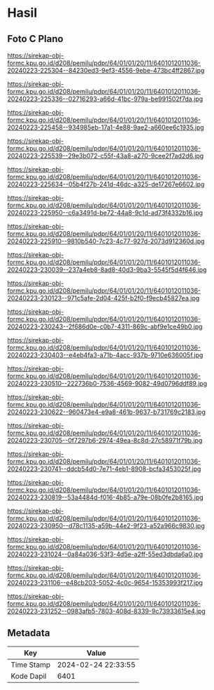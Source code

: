 # Hasil

## Foto C Plano

https://sirekap-obj-formc.kpu.go.id/d208/pemilu/pdpr/64/01/01/20/11/6401012011036-20240223-225304--84230ed3-9ef3-4556-9ebe-473bc4ff2867.jpg

https://sirekap-obj-formc.kpu.go.id/d208/pemilu/pdpr/64/01/01/20/11/6401012011036-20240223-225336--02716293-a66d-41bc-979a-be991502f7da.jpg

https://sirekap-obj-formc.kpu.go.id/d208/pemilu/pdpr/64/01/01/20/11/6401012011036-20240223-225458--934985eb-17a1-4e88-9ae2-a660ee6c1935.jpg

https://sirekap-obj-formc.kpu.go.id/d208/pemilu/pdpr/64/01/01/20/11/6401012011036-20240223-225539--29e3b072-c55f-43a8-a270-9cee2f7ad2d6.jpg

https://sirekap-obj-formc.kpu.go.id/d208/pemilu/pdpr/64/01/01/20/11/6401012011036-20240223-225634--05b4f27b-241d-46dc-a325-de17267e6602.jpg

https://sirekap-obj-formc.kpu.go.id/d208/pemilu/pdpr/64/01/01/20/11/6401012011036-20240223-225950--c6a3491d-be72-44a8-9c1d-ad73f4332b16.jpg

https://sirekap-obj-formc.kpu.go.id/d208/pemilu/pdpr/64/01/01/20/11/6401012011036-20240223-225910--9810b540-7c23-4c77-927d-2073d912360d.jpg

https://sirekap-obj-formc.kpu.go.id/d208/pemilu/pdpr/64/01/01/20/11/6401012011036-20240223-230039--237a4eb8-8ad8-40d3-9ba3-5545f5d4f646.jpg

https://sirekap-obj-formc.kpu.go.id/d208/pemilu/pdpr/64/01/01/20/11/6401012011036-20240223-230123--971c5afe-2d04-425f-b2f0-f9ecb45827ea.jpg

https://sirekap-obj-formc.kpu.go.id/d208/pemilu/pdpr/64/01/01/20/11/6401012011036-20240223-230243--2f686d0e-c0b7-4311-869c-abf9e1ce49b0.jpg

https://sirekap-obj-formc.kpu.go.id/d208/pemilu/pdpr/64/01/01/20/11/6401012011036-20240223-230403--e4eb4fa3-a71b-4acc-937b-9710e636005f.jpg

https://sirekap-obj-formc.kpu.go.id/d208/pemilu/pdpr/64/01/01/20/11/6401012011036-20240223-230510--222736b0-7536-4569-9082-49d0796ddf89.jpg

https://sirekap-obj-formc.kpu.go.id/d208/pemilu/pdpr/64/01/01/20/11/6401012011036-20240223-230622--960473e4-e9a8-461b-9637-b731769c2183.jpg

https://sirekap-obj-formc.kpu.go.id/d208/pemilu/pdpr/64/01/01/20/11/6401012011036-20240223-230705--0f7297b6-2974-49ea-8c8d-27c58971f79b.jpg

https://sirekap-obj-formc.kpu.go.id/d208/pemilu/pdpr/64/01/01/20/11/6401012011036-20240223-230741--ddcb54d0-7e71-4eb1-8908-bcfa3453025f.jpg

https://sirekap-obj-formc.kpu.go.id/d208/pemilu/pdpr/64/01/01/20/11/6401012011036-20240223-230819--53a4484d-f016-4b85-a79e-08b0fe2b8165.jpg

https://sirekap-obj-formc.kpu.go.id/d208/pemilu/pdpr/64/01/01/20/11/6401012011036-20240223-230950--d78c1135-a59b-44e2-9f23-a52a966c9830.jpg

https://sirekap-obj-formc.kpu.go.id/d208/pemilu/pdpr/64/01/01/20/11/6401012011036-20240223-231024--0a84a036-53f3-4d5e-a2ff-55ed3dbda6a0.jpg

https://sirekap-obj-formc.kpu.go.id/d208/pemilu/pdpr/64/01/01/20/11/6401012011036-20240223-231106--e48cb203-5052-4c0c-9654-15353993f217.jpg

https://sirekap-obj-formc.kpu.go.id/d208/pemilu/pdpr/64/01/01/20/11/6401012011036-20240223-231252--0983afb5-7803-408d-8339-9c73933615e4.jpg


## Metadata

| Key        | Value               |
| ---------- | ------------------- |
| Time Stamp | 2024-02-24 22:33:55 |
| Kode Dapil | 6401                |



